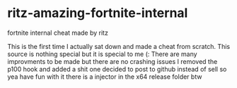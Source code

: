 # ritz-amazing-fortnite-internal
fortnite internal cheat made by ritz

This is the first time I actually sat down and made a cheat from scratch. This source is nothing special but it is special to me (: 
There are many improvments to be made but there are no crashing issues 
I removed the p100 hook and added a shit one 
decided to post to github instead of sell so yea have fun with it 
there is a injector in the x64 release folder btw 
